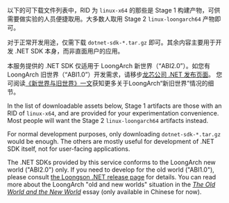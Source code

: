 以下的可下载文件列表中，RID 为 `linux-x64` 的那些是 Stage 1
构建产物，可供需要做实验的人员便捷取用。大多数人取用 Stage 2
`linux-loongarch64` 产物即可。

对于正常开发用途，仅需下载 `dotnet-sdk-*.tar.gz` 即可。其余内容主要用于开发
.NET SDK 本身，而非直面用户的应用。

本服务提供的 .NET SDK 仅适用于 LoongArch 新世界（“ABI2.0”）。如您有
LoongArch 旧世界（“ABI1.0”）开发需求，请移步[龙芯公司 .NET 发布页面][loongnix-dotnet]。
您可阅读[《新世界与旧世界》一文][awly-old-and-new-worlds]获知更多关于LoongArch“新旧世界”情况的细节。

In the list of downloadable assets below, Stage 1 artifacts are those
with an RID of `linux-x64`, and are provided for your experimentation
convenience. Most people will want the Stage 2 `linux-loongarch64`
artifacts instead.

For normal development purposes, only downloading `dotnet-sdk-*.tar.gz`
would be enough. The others are mostly useful for development of .NET
SDK itself, not for user-facing applications.

The .NET SDKs provided by this service conforms to the LoongArch new
world ("ABI2.0") only. If you need to develop for the old world
("ABI1.0"), please consult [the Loongson .NET release page][loongnix-dotnet]
for details. You can read more about the LoongArch "old and new worlds"
situation in the [*The Old World and the New World*][awly-old-and-new-worlds]
essay (only available in Chinese for now).

[loongnix-dotnet]: http://www.loongnix.cn/zh/api/dotnet/
[awly-old-and-new-worlds]: https://areweloongyet.com/docs/old-and-new-worlds/
